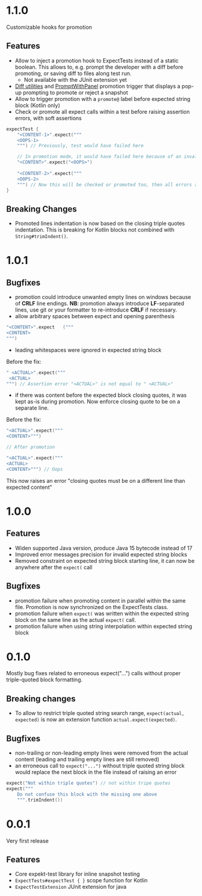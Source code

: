 # 1.1.0

Customizable hooks for promotion

## Features
- Allow to inject a promotion hook to ExpectTests instead of a static boolean. This allows to, e.g. prompt the developer with a diff before promoting, or saving diff to files along test run.
  + Not available with the JUnit extension yet
- [Diff utilities](src/main/kotlin/nyub/expekt/diff) and [PromptWithPanel](src/main/kotlin/nyub/expekt/diff/PromptWithDiffPanel.kt) promotion trigger that displays a pop-up prompting to promote or reject a snapshot
- Allow to trigger promotion with a `promote@` label before expected string block (Kotlin only)
- Check or promote all expect calls within a test before raising assertion errors, with soft assertions
```kotlin
expectTest {
    "<CONTENT-1>".expect("""
    <OOPS-1>
    """) // Previously, test would have failed here

    // In promotion mode, it would have failed here because of an invalid single-quoted string
    "<CONTENT>".expect("<OOPS>")
    
    "<CONTENT-2>".expect("""
    <OOPS-2>
    """) // Now this will be checked or promoted too, then all errors are still raised
}
```

## Breaking Changes
- Promoted lines indentation is now based on the closing triple quotes indentation. This is breaking for Kotlin blocks not combined with `String#trimIndent()`.

# 1.0.1
## Bugfixes

- promotion could introduce unwanted empty lines on windows because of **CRLF** line endings. **NB**: promotion always introduce **LF**-separated lines, use git or your formatter to re-introduce **CRLF** if necessary.
- allow arbitrary spaces between expect and opening parenthesis
```kotlin
"<CONTENT>".expect   ("""
<CONTENT>
""")
```
- leading whitespaces were ignored in expected string block

Before the fix:
```kotlin
" <ACTUAL>".expect("""
 <ACTUAL>
""") // Assertion error "<ACTUAL>" is not equal to " <ACTUAL>"
```
- if there was content before the expected block closing quotes, it was kept as-is during promotion. Now enforce closing quote to be on a separate line.

Before the fix:
```kotlin
"<ACTUAL>".expect("""
<CONTENT>""")

// After promotion

"<ACTUAL>".expect("""
<ACTUAL>
<CONTENT>""") // Oops
```
This now raises an error "closing quotes must be on a different line than expected content"

# 1.0.0
## Features

- Widen supported Java version, produce Java 15 bytecode instead of 17
- Improved error messages precision for invalid expected string blocks
- Removed constraint on expected string block starting line, it can now be anywhere after the `expect(` call

## Bugfixes

- promotion failure when promoting content in parallel within the same file. Promotion is now synchronized on the ExpectTests class.
- promotion failure when `expect(` was written within the expected string block on the same line as the actual `expect(` call.
- promotion failure when using string interpolation within expected string block

# 0.1.0
Mostly bug fixes related to erroneous expect("...") calls without proper triple-quoted block formatting.

## Breaking changes
- To allow to restrict triple quoted string search range, `expect(actual, expected)` is now an extension function `actual.expect(expected)`.

## Bugfixes
- non-trailing or non-leading empty lines were removed from the actual content (leading and trailing empty lines are still removed)
- an erroneous call to `expect("...")` without triple quoted string block would replace the next block in the file instead of raising an error
```kotlin
expect("Not within triple quotes") // not within tripe quotes
expect("""
    Do not confuse this block with the missing one above
    """.trimIndent())
```

# 0.0.1
Very first release

## Features
- Core expekt-test library for inline snapshot testing
- `ExpectTests#expectTest { }` scope function for Kotlin
- `ExpectTestExtension` JUnit extension for java